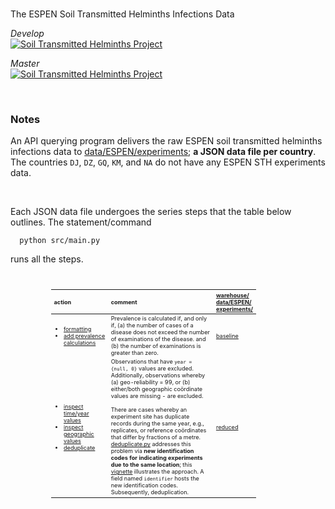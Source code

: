 <br>

The ESPEN Soil Transmitted Helminths Infections Data

_Develop_<br>
[![Soil Transmitted Helminths Project](https://github.com/helminthiases/infections/actions/workflows/main.yml/badge.svg?branch=develop)](https://github.com/helminthiases/infections/actions/workflows/main.yml)

_Master_<br>
[![Soil Transmitted Helminths Project](https://github.com/helminthiases/infections/actions/workflows/main.yml/badge.svg?branch=master)](https://github.com/helminthiases/infections/actions/workflows/main.yml)

<br>

### Notes

An API querying program delivers the raw ESPEN soil transmitted helminths infections data to 
[data/ESPEN/experiments](./data/ESPEN/experiments); **a JSON data file per country**.  The countries <span title="Djibouti">``DJ``</span>, 
<span title="Algeria">``DZ``</span>, <span title="Equitorial Guinea">``GQ``</span>, <span title="Comoros">``KM``</span>, and
<span title="Namibia">``NA``</span> do not have any ESPEN STH experiments data.
  
<br>

Each JSON data file undergoes the series steps that the table below outlines.  The statement/command

````shell
  python src/main.py
````

runs all the steps.

<br>

<table style="width: 65%; font-size: 65%; text-align: left; margin-left: 65px;">
    <colgroup>
        <col span="1" style="width: 30%;">
        <col span="1" style="width: 65%;">
        <col span="1" style="width: 5%;">
    </colgroup>
    <thead>
        <tr><th>action</th><th>comment</th><th><a href="./warehouse/data/ESPEN/experiments">warehouse/<br>data/ESPEN/<br>experiments/</a></th></tr>
    </thead>
    <tr>
        <td><ul>
            <li><a href="./src/experiments/format.py">formatting</a></li><li><a href="./src/experiments/prevalence.py">add prevalence calculations</a></li>
        </ul></td>
        <td>Prevalence is calculated if, and only if, (a) the number of cases of a disease does not exceed the number of examinations of 
            the disease. and (b) the number of examinations is greater than zero.</td>
        <td><a href="./warehouse/data/ESPEN/experiments/baseline">baseline</a></td>
    </tr>
    <tr>
        <td><ul>
            <li><a href="./src/experiments/time.py">inspect time/year values</a></li>
            <li><a href="./src/experiments/geographical.py">inspect geographic values</a></li>
            <li><a href="./src/experiments/deduplicate.py">deduplicate</a></li>
        </ul></td>
        <td>Observations that have <code>year = {null, 0}</code> values are excluded.  Additionally, observations whereby (a) geo-reliability = 99, or 
            (b) either/both geographic co&ouml;rdinate values are missing - are excluded. <br><br>There are cases whereby an experiment site has duplicate 
            records during the same year, e.g., replicates, or reference co&ouml;rdinates that differ by fractions of a metre.  
            <a href="./src/experiments/deduplicate.py">deduplicate.py</a> addresses this problem via <b>new identification codes for indicating 
            experiments due to the same location</b>; this <a href="https://colab.research.google.com/github/helminthiases/networks/blob/develop/notebooks/graphs.ipynb#scrollTo=Determining_Equivalent_Geographic_Points">vignette</a> 
            illustrates the approach.  A field named <code>identifier</code> hosts the new identification codes.  Subsequently, deduplication.</td>
        <td><a href="./warehouse/data/ESPEN/experiments/reduced">reduced</a></td>
    </tr>
</table>

<!--- 
  <ul><li><a href="./src/experiments/plausible.py">inspect metric plausibility</a></li></ul>  
  Is an STH prevalence value valid if, and only if, there exists an *ascariasis*, *trichuriasis*, and *hookworm disease* prevalence value?) 
--->

<!---
  <ul><li><a href="./src/experiments/equivalent.py">inspect examination numbers</a></li></ul>  
  Should the number of examinations per disease be equivalent?)
--->

<br>
<br>

<br>
<br>

<br>
<br>

<br>
<br>
